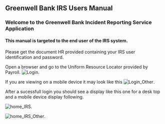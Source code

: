 ## Greenwell Bank IRS Users Manual

### Welcome to the Greenwell Bank Incident Reporting Service Application
#### This manual is targeted to the end user of the IRS system.

Please get the document HR provided containing your IRS user identification and password.

Open a browser and go to the Uniform Resource Locator provided by Payroll.
 ![Login](https://raw.githubusercontent.com/mkSol/CTEC227-Project/master/manual_images/login_desk.png).

 If you are viewing on a mobile device it may look like this
![Login_Other](https://raw.githubusercontent.com/mkSol/CTEC227-Project/master/manual_images/login_device.png).


After a sucessfull login you should see a display like this one for a desk top
and a mobile device display following.

 ![home_IRS](https://raw.githubusercontent.com/mkSol/CTEC227-Project/master/manual_images/dash_desk.png).


![home_IRS_Other](https://raw.githubusercontent.com/mkSol/CTEC227-Project/master/manual_images/dash_device.png).